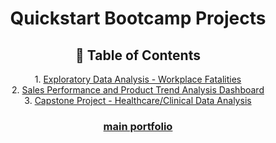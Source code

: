<h1 align="center"> Quickstart Bootcamp Projects </h1>

<h2 align='center'> 🧭 Table of Contents </h2>

<p align='center'> 
  1. <a href='Exploratory Data Analysis - Workplace Fatalities'>Exploratory Data Analysis - Workplace Fatalities</a>
<br> 2. <a href=''> Sales Performance and Product Trend Analysis Dashboard</a>
<br> 3. <a href=''>Capstone Project - Healthcare/Clinical Data Analysis</a>
</p>

<h3 align= "center"><a href='https://github.com/miyahj/Portfolio/tree/main'>main portfolio</a></h3>
